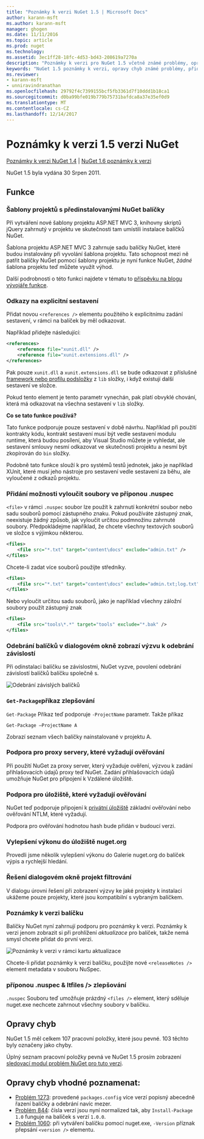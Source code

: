 ```yaml
---
title: "Poznámky k verzi NuGet 1.5 | Microsoft Docs"
author: karann-msft
ms.author: karann-msft
manager: ghogen
ms.date: 11/11/2016
ms.topic: article
ms.prod: nuget
ms.technology: 
ms.assetid: 3ec1ff28-18fc-4d53-bd43-208619a7270a
description: "Poznámky k verzi pro NuGet 1.5 včetně známé problémy, opravy chyb, přidaných funkcí a chcete."
keywords: "NuGet 1.5 poznámky k verzi, opravy chyb známé problémy, přidat funkce, chcete"
ms.reviewer:
- karann-msft
- unniravindranathan
ms.openlocfilehash: 29792f4c7399155bcf5fb3361d7f10ddd1b18ca1
ms.sourcegitcommit: d0ba99bfe019b779b75731bafdca8a37e35ef0d9
ms.translationtype: MT
ms.contentlocale: cs-CZ
ms.lasthandoff: 12/14/2017
---
```

 # <a name="nuget-15-release-notes"></a>Poznámky k verzi 1.5 verzi NuGet

[Poznámky k verzi NuGet 1.4](../release-notes/nuget-1.4.md) | [NuGet 1.6 poznámky k verzi](../release-notes/nuget-1.6.md)

NuGet 1.5 byla vydána 30 Srpen 2011.

## <a name="features"></a>Funkce

### <a name="project-templates-with-preinstalled-nuget-packages"></a>Šablony projektů s předinstalovanými NuGet balíčky
Při vytváření nové šablony projektu ASP.NET MVC 3, knihovny skriptů jQuery zahrnutý v projektu ve skutečnosti tam umístili instalace balíčků NuGet.

Šablona projektu ASP.NET MVC 3 zahrnuje sadu balíčky NuGet, které budou instalovány při vyvolání šablona projektu. Tato schopnost mezi ně patřit balíčky NuGet pomocí šablony projektu je nyní funkce NuGet, _žádné_ šablona projektu teď můžete využít výhod.

Další podrobnosti o této funkci najdete v tématu to [příspěvku na blogu vývojáře funkce](http://blogs.msdn.com/b/marcinon/archive/2011/07/08/project-templates-and-preinstalled-nuget-packages.aspx).

### <a name="explicit-assembly-references"></a>Odkazy na explicitní sestavení
Přidat novou `<references />` elementu použitého k explicitnímu zadání sestavení, v rámci na balíček by měl odkazovat.

Například přidejte následující:

```xml
<references>
    <reference file="xunit.dll" />
    <reference file="xunit.extensions.dll" />
</references>
```

Pak pouze `xunit.dll` a `xunit.extensions.dll` se bude odkazovat z příslušné [framework nebo profilu podsložky](../schema/nuspec.md#explicit-assembly-references) z `lib` složky, i když existují další sestavení ve složce.

Pokud tento element je tento parametr vynechán, pak platí obvyklé chování, která má odkazovat na všechna sestavení v `lib` složky.

__Co se tato funkce používá?__

Tato funkce podporuje pouze sestavení v době návrhu. Například při použití kontrakty kódu, kontrakt sestavení musí být vedle sestavení modulu runtime, která budou posílení, aby Visual Studio můžete je vyhledat, ale sestavení smlouvy nesmí odkazovat ve skutečnosti projektu a nesmí být zkopírován do `bin` složky.

Podobně tato funkce slouží k pro systémů testů jednotek, jako je například XUnit, které musí jeho nástroje pro sestavení vedle sestavení za běhu, ale vyloučené z odkazů projektu.

### <a name="added-ability-to-exclude-files-in-the-nuspec"></a>Přidání možnosti vyloučit soubory ve příponou .nuspec
`<file>` v rámci `.nuspec` soubor lze použít k zahrnutí konkrétní soubor nebo sadu souborů pomocí zástupného znaku. Pokud používáte zástupný znak, neexistuje žádný způsob, jak vyloučit určitou podmnožinu zahrnuté soubory. Předpokládejme například, že chcete všechny textových souborů ve složce s výjimkou některou.

```xml
<files>
    <file src="*.txt" target="content\docs" exclude="admin.txt" />
</files>
```

Chcete-li zadat více souborů použijte středníky.

```xml
<files>
    <file src="*.txt" target="content\docs" exclude="admin.txt;log.txt" />
</files>
```

Nebo vyloučit určitou sadu souborů, jako je například všechny záložní soubory použít zástupný znak

```xml
<files>
    <file src="tools\*.*" target="tools" exclude="*.bak" />
</files>
```

### <a name="removing-packages-using-the-dialog-prompts-to-remove-dependencies"></a>Odebrání balíčků v dialogovém okně zobrazí výzvu k odebrání závislostí
Při odinstalaci balíčku se závislostmi, NuGet vyzve, povolení odebrání závislostí balíčků balíčku společně s.

![Odebrání závislých balíčků](./media/remove-dependent-packages.png)


### <a name="get-package-command-improvement"></a>`Get-Package`příkaz zlepšování
`Get-Package` Příkaz teď podporuje `-ProjectName` parametr. Takže příkaz

    Get-Package –ProjectName A

Zobrazí seznam všech balíčky nainstalované v projektu A.

### <a name="support-for-proxies-that-require-authentication"></a>Podpora pro proxy servery, které vyžadují ověřování
Při použití NuGet za proxy server, který vyžaduje ověření, výzvou k zadání přihlašovacích údajů proxy teď NuGet. Zadání přihlašovacích údajů umožňuje NuGet pro připojení k Vzdálené úložiště.

### <a name="support-for-repositories-that-require-authentication"></a>Podpora pro úložiště, které vyžadují ověřování
NuGet teď podporuje připojení k [privátní úložiště](../hosting-packages/local-feeds.md) základní ověřování nebo ověřování NTLM, které vyžadují.

Podpora pro ověřování hodnotou hash bude přidán v budoucí verzi.

### <a name="performance-improvements-to-the-nugetorg-repository"></a>Vylepšení výkonu do úložiště nuget.org
Provedli jsme několik vylepšení výkonu do Galerie nuget.org do balíček výpis a rychlejší hledání.

### <a name="solution-dialog-project-filtering"></a>Řešení dialogovém okně projekt filtrování
V dialogu úrovni řešení při zobrazení výzvy ke jaké projekty k instalaci ukážeme pouze projekty, které jsou kompatibilní s vybraným balíčkem.

### <a name="package-release-notes"></a>Poznámky k verzi balíčku
Balíčky NuGet nyní zahrnují podporu pro poznámky k verzi. Poznámky k verzi jenom zobrazit si při prohlížení _aktualizace_ pro balíček, takže nemá smysl chcete přidat do první verzi.

![Poznámky k verzi v rámci kartu aktualizace](./media/manage-nuget-packages-release-notes.png)

Chcete-li přidat poznámky k verzi balíčku, použijte nové `<releaseNotes />` element metadata v souboru NuSpec.

### <a name="nuspec-ltfiles-gt-improvement"></a>příponou .nuspec & ltfiles /&gt; zlepšování
`.nuspec` Souboru teď umožňuje prázdný `<files />` element, který sděluje nuget.exe nechcete zahrnout všechny soubory v balíčku.

## <a name="bug-fixes"></a>Opravy chyb
NuGet 1.5 měl celkem 107 pracovní položky, které jsou pevné. 103 těchto byly označeny jako chyby.

Úplný seznam pracovní položky pevná ve NuGet 1.5 prosím zobrazení [sledovací modul problém NuGet pro tuto verzi](http://nuget.codeplex.com/workitem/list/advanced?keyword=&status=All&type=All&priority=All&release=NuGet%201.5&assignedTo=All&component=All&sortField=Summary&sortDirection=Descending&page=0).

## <a name="bug-fixes-worth-noting"></a>Opravy chyb vhodné poznamenat:

* [Problém 1273](http://nuget.codeplex.com/workitem/1273): provedené `packages.config` více verzí popisný abecedně řazení balíčky a odebrání navíc mezer.
* [Problém 844](http://nuget.codeplex.com/workitem/844): čísla verzí jsou nyní normalized tak, aby `Install-Package 1.0` funguje na balíček s verzí `1.0.0`.
* [Problém 1060](http://nuget.codeplex.com/workitem/1060): při vytváření balíčku pomocí nuget.exe, `-Version` příznak přepsání `<version />` elementu.
